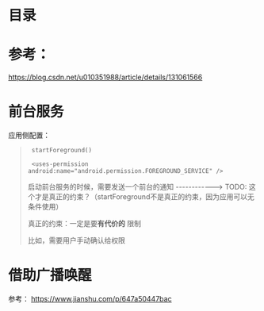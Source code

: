 # 目录



# 参考：

 https://blog.csdn.net/u010351988/article/details/131061566

# 前台服务

应用侧配置：

> ```
>  startForeground()
>  
>  <uses-permission android:name="android.permission.FOREGROUND_SERVICE" />
> ```
>
> 启动前台服务的时候，需要发送一个前台的通知  ------------>  TODO:  这个才是真正的约束？（startForeground不是真正的约束，因为应用可以无条件使用）
>
> 真正的约束：一定是要**有代价的**  限制
>
> 比如，需要用户手动确认给权限

# 借助广播唤醒

参考： https://www.jianshu.com/p/647a50447bac